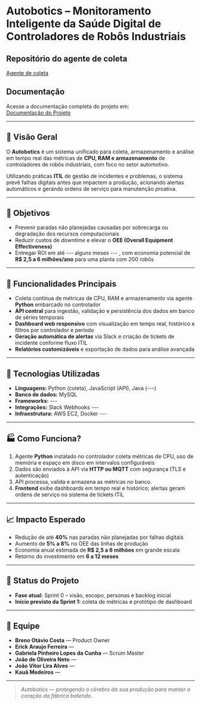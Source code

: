 # Autobotics – Monitoramento Inteligente da Saúde Digital de Controladores de Robôs Industriais

## Repositório do agente de coleta
[Agente de coleta](https://github.com/cesar-augustotech/autobotics-agent)
## Documentação
Acesse a documentação completa do projeto em:  
[Documentação do Projeto](https://bandteccom-my.sharepoint.com/:w:/g/personal/davi_ssilva_sptech_school/ET8NAfja_6hGmHQmD1Cz16QB_ba6oKQxlMQYcMHoU2hFgA?e=1pZPzf)


---

## 📌 Visão Geral
O **Autobotics** é um sistema unificado para coleta, armazenamento e análise em tempo real das métricas de **CPU, RAM e armazenamento** de controladores de robôs industriais, com foco no setor automotivo.  

Utilizando práticas **ITIL** de gestão de incidentes e problemas, o sistema prevê falhas digitais antes que impactem a produção, acionando alertas automáticos e gerando ordens de serviço para manutenção proativa.

---

## 🚀 Objetivos
- Prevenir paradas não planejadas causadas por sobrecarga ou degradação dos recursos computacionais  
- Reduzir custos de *downtime* e elevar o **OEE (Overall Equipment Effectiveness)**  
- Entregar ROI em até --- alguns meses --- , com economia potencial de **R$ 2,5 a 6 milhões/ano** para uma planta com 200 robôs  

---

## 📡 Funcionalidades Principais
- Coleta contínua de métricas de CPU, RAM e armazenamento via agente **Python** embarcado no controlador  
- **API central** para ingestão, validação e persistência dos dados em banco de séries temporais  
- **Dashboard web responsivo** com visualização em tempo real, histórico e filtros por controlador e período  
- **Geração automática de alertas** via Slack e criação de tickets de incidente conforme fluxo ITIL  
- **Relatórios customizáveis** e exportação de dados para análise avançada  

---

## 🔧 Tecnologias Utilizadas
- **Linguagens:** Python (coleta), JavaScript (API), Java (---)  
- **Banco de dados:** MySQL
- **Frameworks:** ---
- **Integrações:** Slack Webhooks ---
- **Infraestrutura:** AWS EC2, Docker ---

---

## 🏭 Como Funciona?
1. Agente **Python** instalado no controlador coleta métricas de CPU, uso de memória e espaço em disco em intervalos configuráveis  
2. Dados são enviados à API via **HTTP ou MQTT** com segurança (TLS e autenticação)  
3. API processa, valida e armazena as métricas no banco.
4. **Frontend** exibe dashboards em tempo real e histórico; alertas geram ordens de serviço no sistema de tickets ITIL  

---

## 📈 Impacto Esperado
- Redução de até **40%** nas paradas não planejadas por falhas digitais  
- Aumento de **5% a 8%** no OEE das linhas de produção  
- Economia anual estimada de **R$ 2,5 a 6 milhões** em grande escala  
- Retorno do investimento em **6 a 12 meses**  

---

## 📌 Status do Projeto
- **Fase atual:** Sprint 0 – visão, escopo, personas e backlog inicial  
- **Início previsto da Sprint 1:** coleta de métricas e protótipo de dashboard  

---

## 👥 Equipe
- **Breno Otávio Costa** — Product Owner
- **Erick Araujo Ferreira** — 
- **Gabriela Pinheiro Lopes da Cunha** — Scrum Master
- **João de Oliveira Neto** — 
- **João Vitor Lira Alves** —
- **Kauã Medeiros** — 


---

> *Autobotics — protegendo o cérebro da sua produção para manter o coração da fábrica batendo.*
